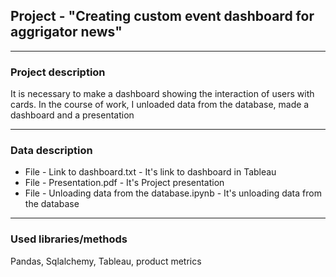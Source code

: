 ## Project - "Creating custom event dashboard for aggrigator news"
___
### Project description
It is necessary to make a dashboard showing the interaction of users with cards. In the course of work, I unloaded data from the database, made a dashboard and a presentation 

___
### Data description
- File - Link to dashboard.txt - It's link to dashboard in Tableau
- File - Presentation.pdf - It's Project presentation
- File - Unloading data from the database.ipynb - It's unloading data from the database
___
### Used libraries/methods
Pandas, Sqlalchemy, Tableau, product metrics
